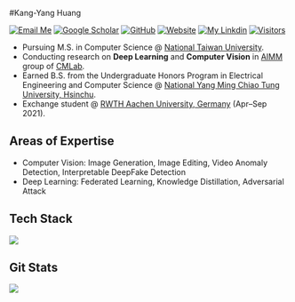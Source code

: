 <!--
**alberthkyhky/alberthkyhky** is a ✨ _special_ ✨ repository because its `README.md` (this file) appears on your GitHub profile.

Here are some ideas to get you started:

- 🔭 I’m currently working on ...
- 🌱 I’m currently learning ...
- 👯 I’m looking to collaborate on ...
- 🤔 I’m looking for help with ...
- 💬 Ask me about ...
- 📫 How to reach me: ...
- 😄 Pronouns: ...
- ⚡ Fun fact: ...
-->
#Kang-Yang Huang

[![Email Me](https://img.shields.io/badge/Email%20Me-EA4335?logo=Gmail&logoColor=white&style=for-the-badge)](mailto:huangkangyang@cmlab.csie.ntu.edu.tw)
[![Google Scholar](https://img.shields.io/badge/Google_Scholar-4285F4?style=for-the-badge&logo=google-scholar&logoColor=white)](https://scholar.google.com/citations?user=kd_B-7kAAAAJ)
[![GitHub](https://img.shields.io/badge/GitHub-181717?style=for-the-badge&logo=github&logoColor=white)](https://alberthkyhky.github.io/)
[![Website](https://img.shields.io/badge/Website-24292e?style=for-the-badge&logo=google-chrome&logoColor=white)](https://alberthkyhky.github.io/)
[![My Linkdin](https://img.shields.io/badge/My%20Linkedin-%230077B5?logo=linkedin&logoColor=white&style=for-the-badge)](https://www.linkedin.com/in/kang-yang-huang-1a47851a4/)
[![Visitors](https://api.visitorbadge.io/api/visitors?path=https%3A%2F%2Fgithub.com%2Falberthkyhky&label=VISITORS&labelColor=%23dce775&countColor=%23697689)](https://visitorbadge.io/status?path=https%3A%2F%2Fgithub.com%2Falberthkyhky)

- Pursuing M.S. in Computer Science @ [National Taiwan University](https://www.inm.ntu.edu.tw/).  
- Conducting research on **Deep Learning** and **Computer Vision** in [AIMM](https://aimm.cmlab.csie.ntu.edu.tw) group of [CMLab](https://cmlab.csie.ntu.edu.tw).
- Earned B.S. from the Undergraduate Honors Program in Electrical Engineering and Computer Science @ [National Yang Ming Chiao Tung University, Hsinchu](https://www.nycu.edu.tw/nycu/en/index).
- Exchange student @ [RWTH Aachen University, Germany](https://www.rwth-aachen.de/go/id/a/?lidx=1) (Apr–Sep 2021).

## Areas of Expertise

- Computer Vision: Image Generation, Image Editing, Video Anomaly Detection, Interpretable DeepFake Detection
- Deep Learning: Federated Learning, Knowledge Distillation, Adversarial Attack

## Tech Stack

<p align="left">
  <a href="https://skillicons.dev">
    <img src="https://skillicons.dev/icons?i=py,pytorch,opencv,sklearn,selenium,latex,anaconda,git,github,notion"/>
  </a>
</p>

## Git Stats

<p align="left">
  <a href="https://github.com/alberthkyhky">
    <img src="https://github-stats-alpha.vercel.app/api?username=alberthkyhky&cc=22272e&tc=37BCF6&ic=fff&bc=0000">
  </a>
</p>
